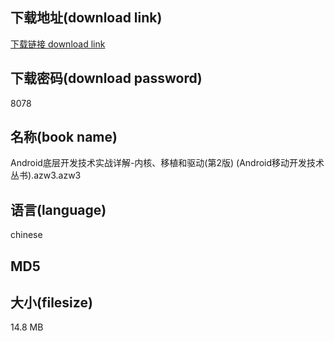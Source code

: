 ## 下载地址(download link)
[下载链接 download link](https://tutu365.netlify.app/?s=Android%E5%BA%95%E5%B1%82%E5%BC%80%E5%8F%91%E6%8A%80%E6%9C%AF%E5%AE%9E%E6%88%98%E8%AF%A6%E8%A7%A3-%E5%86%85%E6%A0%B8%E3%80%81%E7%A7%BB%E6%A4%8D%E5%92%8C%E9%A9%B1%E5%8A%A8%28%E7%AC%AC2%E7%89%88%29+%28Android%E7%A7%BB%E5%8A%A8%E5%BC%80%E5%8F%91%E6%8A%80%E6%9C%AF%E4%B8%9B%E4%B9%A6%29.azw3)

## 下载密码(download password)
8078

## 名称(book name)
Android底层开发技术实战详解-内核、移植和驱动(第2版) (Android移动开发技术丛书).azw3.azw3

## 语言(language)
chinese

## MD5


## 大小(filesize)
14.8 MB
